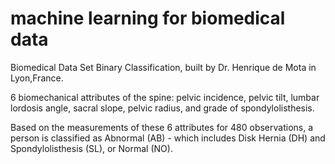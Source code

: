 # machine learning for biomedical data

Biomedical Data Set Binary Classification, built by Dr. Henrique de Mota in Lyon,France.

6 biomechanical attributes of the spine: pelvic incidence, pelvic tilt, lumbar lordosis angle, sacral slope, pelvic radius, and grade of spondylolisthesis.

Based on the measurements of these 6 attributes for 480 observations, a person is classified as Abnormal (AB) - which includes Disk Hernia (DH) and Spondylolisthesis (SL), or Normal (NO). 

